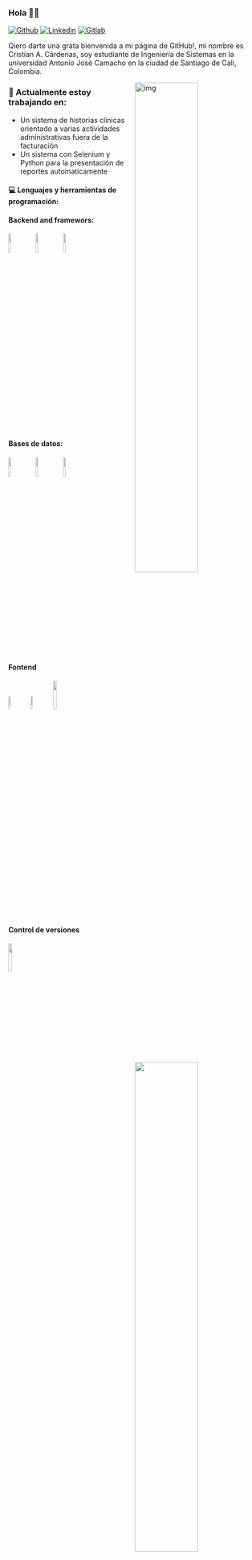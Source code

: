 ### Hola 👋🏼

[![Github](https://img.shields.io/badge/-Github-000?style=flat&logo=Github&logoColor=white)](https://github.com/procristancho)
[![Linkedin](https://img.shields.io/badge/-LinkedIn-blue?style=flat&logo=Linkedin&logoColor=white)](https://www.linkedin.com/in/cristian-andres-cardenas-osorio-63581a81/)
[![Gitlab](https://img.shields.io/badge/-Gitlab-black?style=flat&logo=Gitlab&logoColor=white)](https://gitlab.com/Procristancho)

Qiero darte una grata bienvenida a mi página de GitHub!, mi nombre es Cristian A. Cárdenas, soy estudiante de Ingeniería de Sistemas en la universidad Antonio José Camacho en la ciudad de Santiago de Cali, Colombia.

<img align="right" alt="img" src="https://user-images.githubusercontent.com/22782918/115094026-bebfc080-9ee1-11eb-9dc0-480680849baf.jpeg" width="50%" height="auto" />

### 🌱 Actualmente estoy trabajando en:

- Un sistema de historias clínicas orientado a varias actividades administrativas fuera de la facturación
- Un sistema con Selenium y Python para la presentación de reportes automaticamente

#### :computer: Lenguajes y herramientas de programación:
<p>
 
 <img width="50%" align="right" src="https://github-readme-stats.vercel.app/api?username=procristancho&show_icons=true&hide_border=true" />
 
#### Backend and framewors:

<code><img width="10%" src="https://www.vectorlogo.zone/logos/python/python-ar21.svg"></code>
<code><img width="10%" src="https://www.vectorlogo.zone/logos/pocoo_flask/pocoo_flask-ar21.svg"></code>
<code><img width="10%" src="https://www.vectorlogo.zone/logos/djangoproject/djangoproject-ar21.svg"></code>
<br>

#### Bases de datos:
<code><img width="10%" src="https://www.vectorlogo.zone/logos/postgresql/postgresql-vertical.svg"></code>
<code><img width="10%" src="https://www.vectorlogo.zone/logos/mysql/mysql-official.svg"></code>
<code><img width="10%" src="https://www.vectorlogo.zone/logos/mongodb/mongodb-ar21.svg"></code>

#### Fontend
<code><img width="8%" src="https://www.vectorlogo.zone/logos/angular/angular-icon.svg"></code>
<code><img width="8%" src="https://www.vectorlogo.zone/logos/w3_html5/w3_html5-icon.svg"></code>
<code><img width="12%" src="https://www.vectorlogo.zone/logos/javascript/javascript-ar21.svg"></code>

#### Control de versiones
<code><img width="12%" src="https://www.vectorlogo.zone/logos/git-scm/git-scm-ar21.svg"></code>

</p>



<!--
**procristancho/procristancho** is a ✨ _special_ ✨ repository because its `README.md` (this file) appears on your GitHub profile.

Here are some ideas to get you started:

- 🔭 I’m currently working on ...
- 🌱 I’m currently learning ...
- 👯 I’m looking to collaborate on ...
- 🤔 I’m looking for help with ...
- 💬 Ask me about ...
- 📫 How to reach me: ...
- 😄 Pronouns: ...
- ⚡ Fun fact: ...
-->
